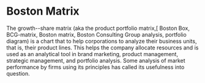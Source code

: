 # Boston Matrix


The growth--share matrix (aka the product portfolio matrix,\[ Boston
Box, BCG-matrix, Boston matrix, Boston Consulting Group analysis,
portfolio diagram) is a chart that to help corporations to analyze their
business units, that is, their product lines. This helps the company
allocate resources and is used as an analytical tool in brand marketing,
product management, strategic management, and portfolio analysis. Some
analysis of market performance by firms using its principles has called
its usefulness into question.

